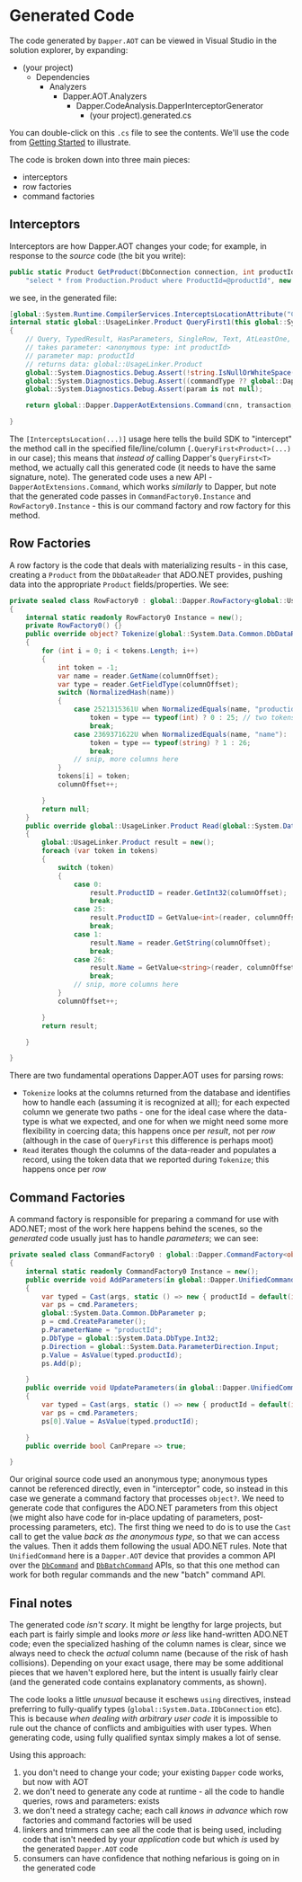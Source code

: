 # Generated Code

The code generated by `Dapper.AOT` can be viewed in Visual Studio in the solution explorer, by expanding:

- (your project)
  -  Dependencies
     - Analyzers
       - Dapper.AOT.Analyzers
         - Dapper.CodeAnalysis.DapperInterceptorGenerator
           - (your project).generated.cs

You can double-click on this `.cs` file to see the contents. We'll use the code from [Getting Started](/gettingstarted) to illustrate.

The code is broken down into three main pieces:

- interceptors
- row factories
- command factories

## Interceptors

Interceptors are how Dapper.AOT changes your code; for example, in response to the *source* code (the bit you write):

``` csharp
public static Product GetProduct(DbConnection connection, int productId) => connection.QueryFirst<Product>(
    "select * from Production.Product where ProductId=@productId", new { productId });
```

we see, in the generated file:

``` csharp
[global::System.Runtime.CompilerServices.InterceptsLocationAttribute("C:\\Code\\DapperAOT\\test\\UsageLinker\\Product.cs", 14, 92)]
internal static global::UsageLinker.Product QueryFirst1(this global::System.Data.IDbConnection cnn, string sql, object? param, global::System.Data.IDbTransaction? transaction, int? commandTimeout, global::System.Data.CommandType? commandType)
{
    // Query, TypedResult, HasParameters, SingleRow, Text, AtLeastOne, BindResultsByName, KnownParameters
    // takes parameter: <anonymous type: int productId>
    // parameter map: productId
    // returns data: global::UsageLinker.Product
    global::System.Diagnostics.Debug.Assert(!string.IsNullOrWhiteSpace(sql));
    global::System.Diagnostics.Debug.Assert((commandType ?? global::Dapper.DapperAotExtensions.GetCommandType(sql)) == global::System.Data.CommandType.Text);
    global::System.Diagnostics.Debug.Assert(param is not null);

    return global::Dapper.DapperAotExtensions.Command(cnn, transaction, sql, global::System.Data.CommandType.Text, commandTimeout.GetValueOrDefault(), CommandFactory0.Instance).QueryFirst(param, RowFactory0.Instance);

}
```

The `[InterceptsLocation(...)]` usage here tells the build SDK to "intercept" the method call in the specified file/line/column (`.QueryFirst<Product>(...)` in our case); this means that *instead of* calling Dapper's `QueryFirst<T>` method,
we actually call this generated code (it needs to have the same signature, note). The generated code uses a new API - `DapperAotExtensions.Command`, which works *similarly* to Dapper, but note that the generated code
passes in `CommandFactory0.Instance` and `RowFactory0.Instance` - this is our command factory and row factory for this method.

## Row Factories

A row factory is the code that deals with materializing results - in this case, creating a `Product` from the `DbDataReader` that ADO.NET provides, pushing data into the appropriate `Product` fields/properties. We see:

``` csharp
private sealed class RowFactory0 : global::Dapper.RowFactory<global::UsageLinker.Product>
{
    internal static readonly RowFactory0 Instance = new();
    private RowFactory0() {}
    public override object? Tokenize(global::System.Data.Common.DbDataReader reader, global::System.Span<int> tokens, int columnOffset)
    {
        for (int i = 0; i < tokens.Length; i++)
        {
            int token = -1;
            var name = reader.GetName(columnOffset);
            var type = reader.GetFieldType(columnOffset);
            switch (NormalizedHash(name))
            {
                case 2521315361U when NormalizedEquals(name, "productid"):
                    token = type == typeof(int) ? 0 : 25; // two tokens for right-typed and type-flexible
                    break;
                case 2369371622U when NormalizedEquals(name, "name"):
                    token = type == typeof(string) ? 1 : 26;
                    break;
                // snip, more columns here
            }
            tokens[i] = token;
            columnOffset++;

        }
        return null;
    }
    public override global::UsageLinker.Product Read(global::System.Data.Common.DbDataReader reader, global::System.ReadOnlySpan<int> tokens, int columnOffset, object? state)
    {
        global::UsageLinker.Product result = new();
        foreach (var token in tokens)
        {
            switch (token)
            {
                case 0:
                    result.ProductID = reader.GetInt32(columnOffset);
                    break;
                case 25:
                    result.ProductID = GetValue<int>(reader, columnOffset);
                    break;
                case 1:
                    result.Name = reader.GetString(columnOffset);
                    break;
                case 26:
                    result.Name = GetValue<string>(reader, columnOffset);
                    break;
                // snip, more columns here
            }
            columnOffset++;

        }
        return result;

    }

}
```

There are two fundamental operations Dapper.AOT uses for parsing rows:

- `Tokenize` looks at the columns returned from the database and identifies how to handle each (assuming it is recognized at all); for each expected column we generate two paths - one for the ideal case
  where the data-type is what we expected, and one for when we might need some more flexibility in coercing data; this happens once per *result*, not per *row* (although in the case of `QueryFirst` this
  difference is perhaps moot)
- `Read` iterates though the columns of the data-reader and populates a record, using the token data that we reported during `Tokenize`; this happens once per *row*

## Command Factories

A command factory is responsible for preparing a command for use with ADO.NET; most of the work here happens behind the scenes, so the *generated* code usually just has to handle *parameters*; we can see:

``` csharp
private sealed class CommandFactory0 : global::Dapper.CommandFactory<object?> // <anonymous type: int productId>
{
    internal static readonly CommandFactory0 Instance = new();
    public override void AddParameters(in global::Dapper.UnifiedCommand cmd, object? args)
    {
        var typed = Cast(args, static () => new { productId = default(int) }); // expected shape
        var ps = cmd.Parameters;
        global::System.Data.Common.DbParameter p;
        p = cmd.CreateParameter();
        p.ParameterName = "productId";
        p.DbType = global::System.Data.DbType.Int32;
        p.Direction = global::System.Data.ParameterDirection.Input;
        p.Value = AsValue(typed.productId);
        ps.Add(p);

    }
    public override void UpdateParameters(in global::Dapper.UnifiedCommand cmd, object? args)
    {
        var typed = Cast(args, static () => new { productId = default(int) }); // expected shape
        var ps = cmd.Parameters;
        ps[0].Value = AsValue(typed.productId);

    }
    public override bool CanPrepare => true;

}
```

Our original source code used an anonymous type; anonymous types cannot be referenced directly, even in "interceptor" code, so instead in this case we generate a command factory that processes `object?`. We
need to generate code that configures the ADO.NET parameters from this object (we might also have code for in-place updating of parameters, post-processing parameters, etc). The first thing we need to do is
to use the `Cast` call to get the value *back as the anonymous type*, so that we can access the values. Then it adds them following the usual ADO.NET rules. Note that `UnifiedCommand` here is a `Dapper.AOT`
device that provides a common API over the [`DbCommand`](https://learn.microsoft.com/dotnet/api/system.data.common.dbcommand) and [`DbBatchCommand`](https://learn.microsoft.com/dotnet/api/system.data.common.dbbatchcommand)
APIs, so that this one method can work for both regular commands and the new "batch" command API.

## Final notes

The generated code *isn't scary*. It might be lengthy for large projects, but each part is fairly simple and looks *more or less* like hand-written ADO.NET code; even the specialized hashing of the column names
is clear, since we always need to check the *actual* column name (because of the risk of hash collisions). Depending on your exact usage, there may be some
additional pieces that we haven't explored here, but the intent is usually fairly clear (and the generated code contains explanatory comments, as shown).

The code looks a little *unusual* because it eschews `using` directives, instead preferring to fully-qualify types (`global::System.Data.IDbConnection` etc). This is because *when dealing with arbitrary user code*
it is impossible to rule out the chance of conflicts and ambiguities with user types. When generating code, using fully qualified syntax simply makes a lot of sense.

Using this approach:

1. you don't need to change your code; your existing `Dapper` code works, but now with AOT
2. we don't need to generate any code at runtime - all the code to handle queries, rows and parameters: exists
3. we don't need a strategy cache; each call *knows in advance* which row factories and command factories will be used
4. linkers and trimmers can see all the code that is being used, including code that isn't needed by your *application* code but which *is* used by the generated `Dapper.AOT` code
5. consumers can have confidence that nothing nefarious is going on in the generated code
